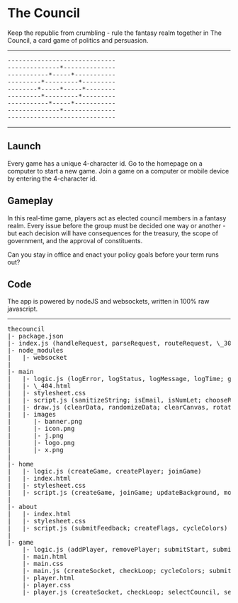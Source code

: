 # The Council

Keep the republic from crumbling - rule the fantasy realm together in The Council, a card game of politics and persuasion.

---
<pre>
-----------------------------
--------------*--------------
-----------*-----*-----------
---------*---------*---------
--------*-----*-----*--------
---------*---------*---------
-----------*-----*-----------
--------------*--------------
-----------------------------
</pre>
---

## Launch
Every game has a unique 4-character id. Go to the homepage on a computer to start a new game.
Join a game on a computer or mobile device by entering the 4-character id.

## Gameplay
In this real-time game, players act as elected council members in a fantasy realm. Every issue before the group must be decided one way or another - but each decision will have consequences for the treasury, the scope of government, and the approval of constituents.

Can you stay in office and enact your policy goals before your term runs out?

## Code
The app is powered by nodeJS and websockets, written in 100% raw javascript. 

---
<pre>
thecouncil
|- package.json
|- index.js (handleRequest, parseRequest, routeRequest, \_302, \_403, \_404; handleSocket, parseSocket, routeSocket, updateSocket, \_400)
|- node_modules
|   |- websocket
|
|- main
|   |- logic.js (logError, logStatus, logMessage, logTime; getEnvironment, getAsset, getSchema; isNumLet, isBot; renderHTML, sanitizeString, duplicateObject; generateRandom, chooseRandom, sortRandom; determineSession; createFlag)
|   |- \_404.html
|   |- stylesheet.css
|   |- script.js (sanitizeString; isEmail, isNumLet; chooseRandom; sendPost; displayMessage)
|   |- draw.js (clearData, randomizeData; clearCanvas, rotateCanvas; drawLine, drawCircle, drawTriangle, drawRectangle, drawShape, drawText, drawGradient; createFlag, addField, addStructure, addSeals, addRing, addEmblems)
|   |- images
|      |- banner.png
|      |- icon.png
|      |- j.png
|      |- logo.png
|      |- x.png
|
|- home
|   |- logic.js (createGame, createPlayer; joinGame)
|   |- index.html
|   |- stylesheet.css
|   |- script.js (createGame, joinGame; updateBackground, moveFlags, cycleColors)
|
|- about
|   |- index.html
|   |- stylesheet.css
|   |- script.js (submitFeedback; createFlags, cycleColors)
|
|- game
    |- logic.js (addPlayer, removePlayer; submitStart, submitRecall, submitIssue, submitOption, submitTally, submitCampaign; selectIssue, selectOption; enactStart, enactRecall, enactTally, enactConsequences, enactCampaign, enactElection, enactEnd; getIdeology, getApproval, getAttributes; updateTime, updateMessages, updateRatings, updateRebellions, updateOverthrow, updateMembers, updateFuture, updateIssues)
    |- main.html
    |- main.css
    |- main.js (createSocket, checkLoop; cycleColors; submitStart; receivePost, receiveStart, receiveEnd; createNameFlag, createIssue, createGovernment, createEndMember; updateNameFlag, updateIssues, updateGovernment)
    |- player.html
    |- player.css
    |- player.js (createSocket, checkLoop; selectCouncil, selectDistrict; submitRecall, submitIssue, submitOption, submitTally, submitCampaign; receivePost, receiveStart, receiveEnd; createIssue, createMember, createEndMember; updateIssues, updateMember, updateButtons)
</pre>
